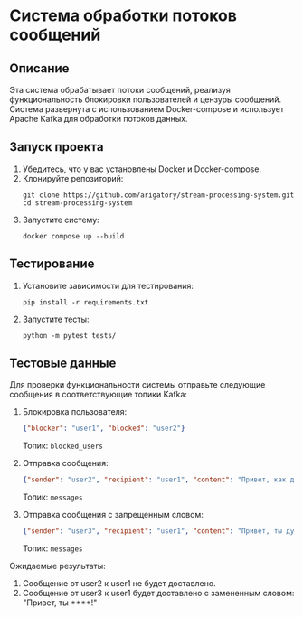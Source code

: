 

# Система обработки потоков сообщений

## Описание

Эта система обрабатывает потоки сообщений, реализуя функциональность блокировки пользователей и цензуры сообщений. Система развернута с использованием Docker-compose и использует Apache Kafka для обработки потоков данных.

## Запуск проекта

1. Убедитесь, что у вас установлены Docker и Docker-compose.
2. Клонируйте репозиторий:
   ```
   git clone https://github.com/arigatory/stream-processing-system.git
   cd stream-processing-system
   ```
3. Запустите систему:
   ```
   docker compose up --build
   ```

## Тестирование

1. Установите зависимости для тестирования:
   ```
   pip install -r requirements.txt
   ```
2. Запустите тесты:
   ```
   python -m pytest tests/
   ```

## Тестовые данные

Для проверки функциональности системы отправьте следующие сообщения в соответствующие топики Kafka:

1. Блокировка пользователя:
   ```json
   {"blocker": "user1", "blocked": "user2"}
   ```
   Топик: `blocked_users`

2. Отправка сообщения:
   ```json
   {"sender": "user2", "recipient": "user1", "content": "Привет, как дела?"}
   ```
   Топик: `messages`

3. Отправка сообщения с запрещенным словом:
   ```json
   {"sender": "user3", "recipient": "user1", "content": "Привет, ты дурак!"}
   ```
   Топик: `messages`

Ожидаемые результаты:
1. Сообщение от user2 к user1 не будет доставлено.
2. Сообщение от user3 к user1 будет доставлено с замененным словом: "Привет, ты ****!"
